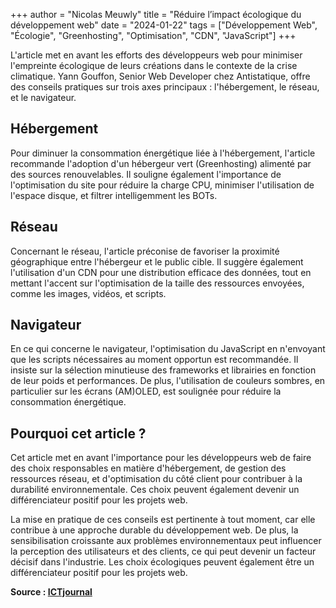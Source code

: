 +++
author = "Nicolas Meuwly"
title = "Réduire l’impact écologique du développement web"
date = "2024-01-22"
tags = ["Développement Web", "Écologie", "Greenhosting", "Optimisation", "CDN", "JavaScript"]
+++

L'article met en avant les efforts des développeurs web pour minimiser l'empreinte écologique de leurs créations dans le contexte de la crise climatique. Yann Gouffon, Senior Web Developer chez Antistatique, offre des conseils pratiques sur trois axes principaux : l'hébergement, le réseau, et le navigateur.

## Hébergement

Pour diminuer la consommation énergétique liée à l'hébergement, l'article recommande l'adoption d'un hébergeur vert (Greenhosting) alimenté par des sources renouvelables. Il souligne également l'importance de l'optimisation du site pour réduire la charge CPU, minimiser l'utilisation de l'espace disque, et filtrer intelligemment les BOTs.

## Réseau

Concernant le réseau, l'article préconise de favoriser la proximité géographique entre l'hébergeur et le public cible. Il suggère également l'utilisation d'un CDN pour une distribution efficace des données, tout en mettant l'accent sur l'optimisation de la taille des ressources envoyées, comme les images, vidéos, et scripts.

## Navigateur

En ce qui concerne le navigateur, l'optimisation du JavaScript en n'envoyant que les scripts nécessaires au moment opportun est recommandée. Il insiste sur la sélection minutieuse des frameworks et librairies en fonction de leur poids et performances. De plus, l'utilisation de couleurs sombres, en particulier sur les écrans (AM)OLED, est soulignée pour réduire la consommation énergétique.

## Pourquoi cet article ?

Cet article met en avant l'importance pour les développeurs web de faire des choix responsables en matière d'hébergement, de gestion des ressources réseau, et d'optimisation du côté client pour contribuer à la durabilité environnementale. Ces choix peuvent également devenir un différenciateur positif pour les projets web.

La mise en pratique de ces conseils est pertinente à tout moment, car elle contribue à une approche durable du développement web. De plus, la sensibilisation croissante aux problèmes environnementaux peut influencer la perception des utilisateurs et des clients, ce qui peut devenir un facteur décisif dans l'industrie. Les choix écologiques peuvent également être un différenciateur positif pour les projets web.

**Source : [ICTjournal](https://www.ictjournal.ch/articles/2022-07-12/reduire-limpact-ecologique-du-developpement-web)**